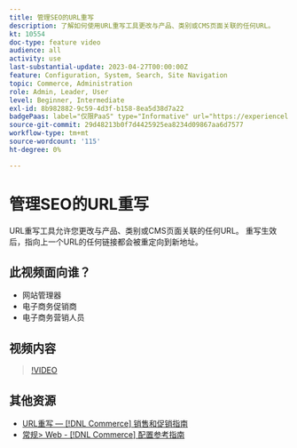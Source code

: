 ```yaml
---
title: 管理SEO的URL重写
description: 了解如何使用URL重写工具更改与产品、类别或CMS页面关联的任何URL。
kt: 10554
doc-type: feature video
audience: all
activity: use
last-substantial-update: 2023-04-27T00:00:00Z
feature: Configuration, System, Search, Site Navigation
topic: Commerce, Administration
role: Admin, Leader, User
level: Beginner, Intermediate
exl-id: 8b982882-9c59-4d3f-b158-8ea5d38d7a22
badgePaas: label="仅限PaaS" type="Informative" url="https://experienceleague.adobe.com/zh-hans/docs/commerce/user-guides/product-solutions" tooltip="仅适用于云项目(Adobe管理的PaaS基础架构)和内部部署项目上的Adobe Commerce 。"
source-git-commit: 29d48213b0f7d4425925ea8234d09867aa6d7577
workflow-type: tm+mt
source-wordcount: '115'
ht-degree: 0%

---
```


# 管理SEO的URL重写

URL重写工具允许您更改与产品、类别或CMS页面关联的任何URL。 重写生效后，指向上一个URL的任何链接都会被重定向到新地址。

## 此视频面向谁？

- 网站管理器
- 电子商务促销商
- 电子商务营销人员

## 视频内容

>[!VIDEO](https://video.tv.adobe.com/v/343751?quality=12&learn=on)

## 其他资源

- [URL重写 —  [!DNL Commerce] 销售和促销指南](https://experienceleague.adobe.com/docs/commerce-admin/marketing/seo/url-rewrites/url-rewrite.html?lang=zh-Hans)
- [常规> Web - [!DNL Commerce] 配置参考指南](https://experienceleague.adobe.com/docs/commerce-admin/config/general/web.html?lang=zh-Hans)
